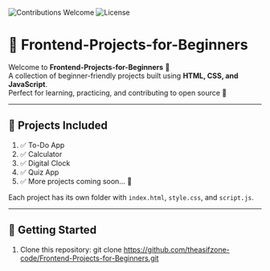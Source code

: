 ![Contributions Welcome](https://img.shields.io/badge/contributions-welcome-brightgreen.svg?style=flat)
![License](https://img.shields.io/badge/license-MIT-blue.svg)

# 🌟 Frontend-Projects-for-Beginners

Welcome to **Frontend-Projects-for-Beginners** 🚀  
A collection of beginner-friendly projects built using **HTML, CSS, and JavaScript**.  
Perfect for learning, practicing, and contributing to open source 🤝

---

## 📂 Projects Included
1. ✅ To-Do App
2. ✅ Calculator
3. ✅ Digital Clock
4. ✅ Quiz App
5. ✅ More projects coming soon... 🎉

Each project has its own folder with `index.html`, `style.css`, and `script.js`.

---

## 🚀 Getting Started
1. Clone this repository:
   git clone https://github.com/theasifzone-code/Frontend-Projects-for-Beginners.git
